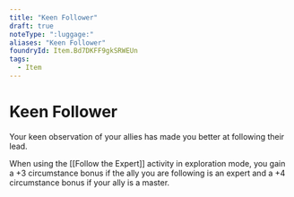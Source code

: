 ```yaml
---
title: "Keen Follower"
draft: true
noteType: ":luggage:"
aliases: "Keen Follower"
foundryId: Item.Bd7DKFF9gkSRWEUn
tags:
  - Item
---
```


# Keen Follower

Your keen observation of your allies has made you better at following their lead.

When using the [[Follow the Expert]] activity in exploration mode, you gain a +3 circumstance bonus if the ally you are following is an expert and a +4 circumstance bonus if your ally is a master.
